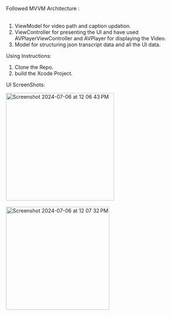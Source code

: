 Followed MVVM Architecture : <br> <br>
1) ViewModel for video path and caption updation. <br>
2) ViewController for presenting the UI and have used AVPlayerViewController and AVPlayer for displaying the Video. <br>
3) Model for structuring json transcript data and all the UI data.

Using Instructions: 
1) Clone the Repo.
2) build the Xcode Project.

UI ScreenShots: 

<img width="295" alt="Screenshot 2024-07-06 at 12 06 43 PM" src="https://github.com/anurag7820/Video-Player-iOS/assets/100059582/a3bfabed-c754-4242-af40-432c1845f0c6">
<br>
<br>
<img width="282" alt="Screenshot 2024-07-06 at 12 07 32 PM" src="https://github.com/anurag7820/Video-Player-iOS/assets/100059582/0e8c324e-9e2b-4b49-a0c3-30e27fa94443">

